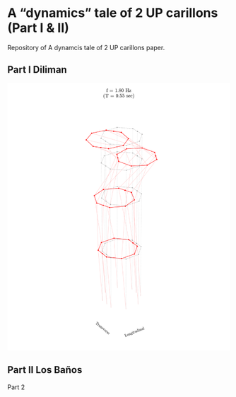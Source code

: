 # A “dynamics” tale of 2 UP carillons (Part I & II)

Repository of A dynamcis tale of 2 UP carillons paper.

## Part I Diliman

![SSI-COV-1.81](/readme_assets/100dpi-SSI_COV-1.8070800621402687.gif)

## Part II Los Baños

Part 2
